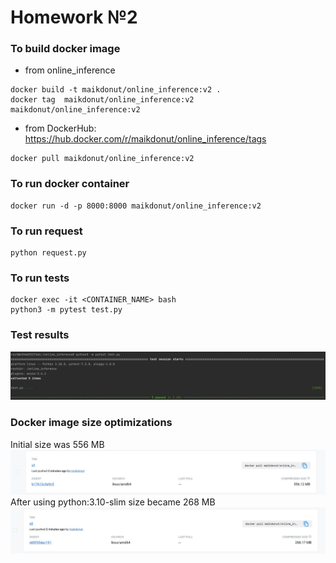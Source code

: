 # Homework №2

### __To build docker image__
- from online_inference
```  
docker build -t maikdonut/online_inference:v2 .
docker tag  maikdonut/online_inference:v2 maikdonut/online_inference:v2
```
- from DockerHub: https://hub.docker.com/r/maikdonut/online_inference/tags
```  
docker pull maikdonut/online_inference:v2
```
### __To run docker container__
```
docker run -d -p 8000:8000 maikdonut/online_inference:v2
```
### __To run request__
```
python request.py
```
### __To run tests__
```
docker exec -it <CONTAINER_NAME> bash
python3 -m pytest test.py
```
### __Test results__
![](screenshots/test.jpg)
### __Docker image size optimizations__
Initial size was 556 MB
![](screenshots/v1.jpg)
After using python:3.10-slim size became 268 MB
![](screenshots/v2.jpg)



